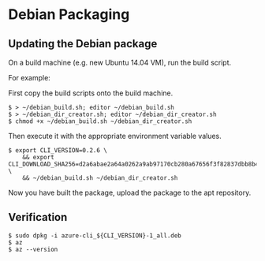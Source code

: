 Debian Packaging
================

Updating the Debian package
---------------------------

On a build machine (e.g. new Ubuntu 14.04 VM), run the build script.

For example:

First copy the build scripts onto the build machine.
```
$ > ~/debian_build.sh; editor ~/debian_build.sh
$ > ~/debian_dir_creator.sh; editor ~/debian_dir_creator.sh
$ chmod +x ~/debian_build.sh ~/debian_dir_creator.sh
```

Then execute it with the appropriate environment variable values.
```
$ export CLI_VERSION=0.2.6 \
    && export CLI_DOWNLOAD_SHA256=d2a6abae2a64a0262a9ab97170cb280a67656f3f82837dbb8b42c0f9737f0049 \
    && ~/debian_build.sh ~/debian_dir_creator.sh
```

Now you have built the package, upload the package to the apt repository.


Verification
------------

```
$ sudo dpkg -i azure-cli_${CLI_VERSION}-1_all.deb
$ az
$ az --version
```
